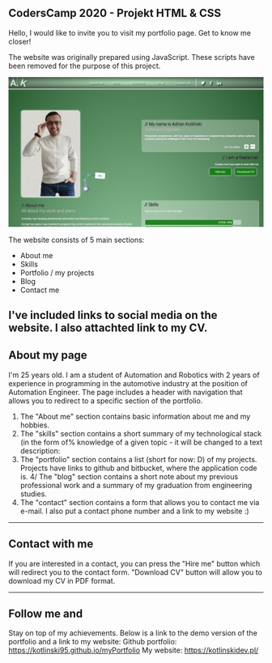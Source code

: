## CodersCamp 2020 - Projekt HTML & CSS

Hello, I would like to invite you to visit my portfolio page. Get to know me closer!

The website was originally prepared using JavaScript. These scripts have been removed for the purpose of this project.

![MyPortfolio](./images/screen_project_1.png)

The website consists of 5 main sections:
  * About me
  * Skills
  * Portfolio / my projects
  * Blog
  * Contact me
  
I've included links to social media on the website. I also attachted link to my CV.
---

## About my page

I'm 25 years old. I am a student of Automation and Robotics with 2 years of experience in programming in the automotive industry at the position of Automation Engineer.
The page includes a header with navigation that allows you to redirect to a specific section of the portfolio.

1. The "About me" section contains basic information about me and my hobbies.
2. The "skills" section contains a short summary of my technological stack (in the form of% knowledge of a given topic - it will be changed to a text description:
3. The "portfolio" section contains a list (short for now: D) of my projects. Projects have links to github and bitbucket, where the application code is.
4/ The "blog" section contains a short note about my previous professional work and a summary of my graduation from engineering studies.
5. The "contact" section contains a form that allows you to contact me via e-mail. I also put a contact phone number and a link to my website :)

---
## Contact with me

If you are interested in a contact, you can press the "Hire me" button which will redirect you to the contact form.
"Download CV" button will allow you to download my CV in PDF format.

---
## Follow me and 

Stay on top of my achievements. Below is a link to the demo version of the portfolio and a link to my website:
Github portfolio:
https://kotlinski95.github.io/myPortfolio
My website:
https://kotlinskidev.pl/
